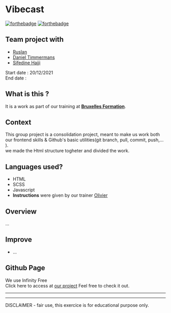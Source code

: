 # Vibecast

[![forthebadge](https://forthebadge.com/images/badges/validated-html5.svg)](https://forthebadge.com)
[![forthebadge](https://forthebadge.com/images/badges/made-with-javascript.svg)](https://forthebadge.com)

## Team project with

- [Ruslan](https://github.com/RSLNARFLN)
- [Daniel Timmermans](https://github.com/danTimmermans)
- [Sifedine Hajji](https://github.com/Sifedine-Hajji/)

Start date : 20/12/2021
<br/>
End date :

## What is this ?

It is a work as part of our training at **[Bruxelles Formation](https://www.bruxellesformation.brussels/)**. <br>

## Context

This group project is a consolidation project, meant to make us work both our frontend skills & Github's basic utilities(git branch, pull, commit, push,... ).<br/>
we made the Html structure togheter and
divided the work.

## Languages used?

- HTML
- SCSS
- Javascript
- **Instructions** were given by our trainer [Olivier](https://github.com/ocrzia)

## Overview

...

## Improve

- ...

## Github Page

We use Infinity Free <br/>
Click here to access at
[our project](http://mybocuz.rf.gd/)
Feel free to check it out.

<hr><hr>
DISCLAIMER - fair use, this exercice is for educational purpose only.
